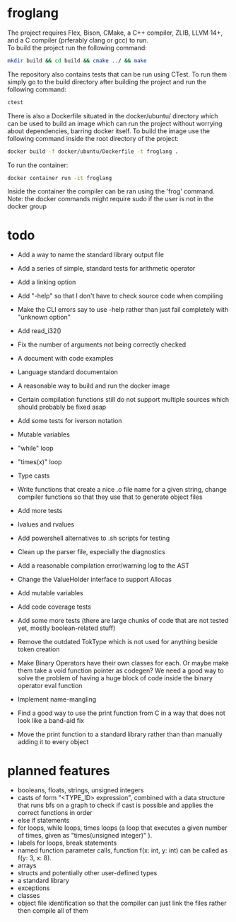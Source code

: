 # froglang
The project requires Flex, Bison, CMake, a C++ compiler, ZLIB, LLVM 14+, and a C compiler (prferably clang or gcc) to run.\
To build the project run the following command:
```sh
mkdir build && cd build && cmake ../ && make
```
The repository also contains tests that can be run using CTest. To run them simply go to the build directory after building the project and run the following command:
```sh
ctest
```
There is also a Dockerfile situated in the docker/ubuntu/ directory which can be used to build an image which can run the project without worrying about dependencies, barring docker itself. To build the image use the following command inside the root directory of the project:
```sh
docker build -f docker/ubuntu/Dockerfile -t froglang .
```
To run the container:
```sh
docker container run -it froglang
```
Inside the container the compiler can be ran using the 'frog' command.\
Note: the docker commands might require sudo if the user is not in the docker group
# todo
- Add a way to name the standard library output file

- Add a series of simple, standard tests for arithmetic operator

- Add a linking option

- Add "-help" so that I don't have to check source code when compiling

- Make the CLI errors say to use -help rather than just fail completely with "unknown option"

- Add read_i32()

- Fix the number of arguments not being correctly checked

- A document with code examples

- Language standard documentaion

- A reasonable way to build and run the docker image

- Certain compilation functions still do not support multiple sources which should probably be fixed asap

- Add some tests for iverson notation

- Mutable variables

- "while" loop

- "times(x)" loop

- Type casts

- Write functions that create a nice .o file name for a given string, change compiler functions so that they use that to generate object files

- Add more tests

- lvalues and rvalues

- Add powershell alternatives to .sh scripts for testing

- Clean up the parser file, especially the diagnostics

- Add a reasonable compilation error/warning log to the AST

- Change the ValueHolder interface to support Allocas

- Add mutable variables

- Add code coverage tests

- Add some more tests (there are large chunks of code that are not tested yet, mostly boolean-related stuff)

- Remove the outdated TokType which is not used for anything beside token creation

- Make Binary Operators have their own classes for each. Or maybe make them take a void function pointer as codegen? We need a good way to solve the problem of having a huge block of code inside the binary operator eval function

- Implement name-mangling

- Find a good way to use the print function from C in a way that does not look like a band-aid fix

- Move the print function to a standard library rather than than manually adding it to every object

# planned features
- booleans, floats, strings, unsigned integers
- casts of form "\<TYPE_ID\> expression", combined with a data structure that runs bfs on a graph to check if cast is possible and applies the correct functions in order
- else if statements
- for loops, while loops, times loops (a loop that executes a given number of times, given as "times(unsigned integer)" ).
- labels for loops, break statements
- named function parameter calls, function f(x: int, y: int) can be called as f(y: 3, x: 8).
- arrays
- structs and potentially other user-defined types
- a standard library
- exceptions
- classes
- object file identification so that the compiler can just link the files rather then compile all of them
